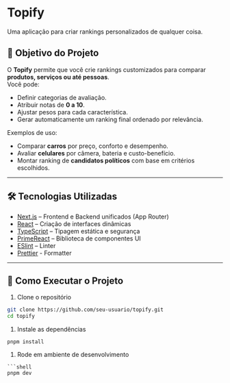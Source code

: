 # Topify

Uma aplicação para criar rankings personalizados de qualquer coisa.

## 🎯 Objetivo do Projeto

O **Topify** permite que você crie rankings customizados para comparar **produtos, serviços ou até pessoas**.  
Você pode:
- Definir categorias de avaliação.
- Atribuir notas de **0 a 10**.
- Ajustar pesos para cada característica.
- Gerar automaticamente um ranking final ordenado por relevância.

Exemplos de uso:
- Comparar **carros** por preço, conforto e desempenho.
- Avaliar **celulares** por câmera, bateria e custo-benefício.
- Montar ranking de **candidatos políticos** com base em critérios escolhidos.

---

## 🛠️ Tecnologias Utilizadas

- [Next.js](https://nextjs.org/) – Frontend e Backend unificados (App Router)
- [React](https://react.dev/) – Criação de interfaces dinâmicas
- [TypeScript](https://www.typescriptlang.org/) – Tipagem estática e segurança
- [PrimeReact](https://primereact.org/) – Biblioteca de componentes UI
- [ESlint](https://eslint.org/) – Linter
- [Prettier](https://prettier.io/) - Formatter

---

## 🚀 Como Executar o Projeto

1. Clone o repositório
```bash
git clone https://github.com/seu-usuario/topify.git
cd topify
```

1. Instale as dependências
```shell
pnpm install
```

1. Rode em ambiente de desenvolvimento
```
```shell
pnpm dev
```
